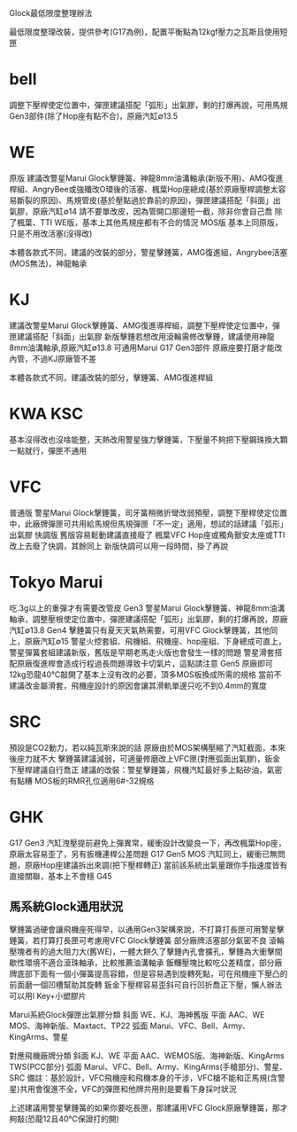 Glock最低限度整理辦法

最低限度整理改裝，提供參考(G17為例)，配置平衡點為12kgf壓力之瓦斯且使用短匣

# bell
調整下壓桿使定位置中，彈匣建議搭配「弧形」出氣膠，剩的打爆再說，可用馬規Gen3部件(除了Hop座有點不合)，原廠汽缸∅13.5

# WE 
原版
建議改警星Marui Glock擊錘簧、神龍8mm油溝軸承(新版不用)、AMG復進桿組、AngryBee或強殲改O環後的活塞、楓葉Hop座總成(基於原廠壓桿調整太容易斷裂的原因)、馬規管皮(基於壓點過於靠前的原因)，彈匣建議搭配「斜面」出氣膠，原廠汽缸∅14
請不要單改皮，因為管開口那邊短一截，除非你會自己喬
除了楓葉、TTI WE版，基本上其他馬規座都有不合的情況
MOS版
基本上同原版，只是不用改活塞(沒得改)

本體各款式不同，建議的改裝的部分，警星擊錘簧，AMG復進組，Angrybee活塞(MOS無法)，神龍軸承

# KJ 
建議改警星Marui Glock擊錘簧、AMG復進導桿組，調整下壓桿使定位置中，彈匣建議搭配「斜面」出氣膠
新版擊錘若想改用滾輪需修改擊錘，建議使用神龍8mm油溝軸承,原廠汽缸∅13.8
可通用Marui G17 Gen3部件
原廠座要打磨才能改內管，不過KJ原廠管不差

本體各款式不同，建議改裝的部分，擊錘簧、AMG復進桿組

# KWA KSC
基本沒得改也沒啥能整，天熱改用警星強力擊錘簧，下壓量不夠把下壓鋼珠換大顆一點就行，彈匣不通用

# VFC
普通版
警星Marui Glock擊錘簧，司牙簧稍微折彎改弱預壓，調整下壓桿使定位置中，此廠牌彈匣可共用給馬規但馬規彈匣「不一定」適用，想試的話建議「弧形」出氣膠
快調版
舊版容易鬆動建議直接廢了
楓葉VFC Hop座或獨角獸安太座或TTI改上去廢了快調，其餘同上
新版快調可以用一段時間，掛了再說

# Tokyo Marui
吃.3g以上的重彈才有需要改管皮
Gen3
警星Marui Glock擊錘簧、神龍8mm油溝軸承，調整壓根使定位置中，彈匣建議搭配「弧形」出氣膠，剩的打爆再說，原廠汽缸∅13.8
Gen4
擊錘簧只有夏天天氣熱需要，可用VFC Glock擊錘簧，其他同上，原廠汽缸∅15
警星火控套組、飛機組、飛機座、hop座組、下身總成可直上，警星彈簧套組建議新版，舊版是早期老馬走火版也會發生一樣的問題
警星滑套搭配原廠復進桿會造成行程過長問題導致卡切氣片，這點請注意
Gen5
原廠即可12kg恐龍40℃敲開了基本上沒有改的必要，頂多MOS板換成所需的規格
當前不建議改金屬滑套，飛機座設計的原因會讓其滑軌單邊只吃不到0.4mm的寬度

# SRC
預設是CO2動力，若以純瓦斯來說的話
原廠由於MOS架構壓縮了汽缸截面，本來後座力就不大
擊錘簧建議減弱，可適量修磨改上VFC匣(對應弧面出氣膠)，鈑金下壓桿建議自行喬正
建議的改裝：警星擊錘簧，飛機汽缸最好多上點矽油，氣密有點糟
MOS板的RMR孔位適用6#-32規格

# GHK
G17 Gen3
汽缸洩壓提前避免上彈異常，緩衝設計改變良一下，再改楓葉Hop座，原廠太容易歪了，另有扳機連桿公差問題
G17 Gen5 MOS
汽缸同上，緩衝已無問題，原廠Hop座建議拆出來調(把下壓桿轉正)
當前該系統出氣量跟你手指速度皆有直接關聯，基本上不會穩
G45


## 馬系統Glock通用狀況

擊錘簧過硬會讓飛機座死得早，以通用Gen3架構來說，不打算打長匣可用警星擊錘簧，若打算打長匣可考慮用VFC Glock擊錘簧
部分廠牌活塞部分氣密不良
滾輪壓塊者有的過大阻力大(舊WE)，一體大餅久了擊錘內孔會擴孔，擊錘為大衝擊間歇性環境不適合滾珠軸承，比較推薦油溝軸承
飯糰壓塊比較吃公差精度，部分廠牌底部下面有一個小彈簧提高容錯，但是容易遇到旋轉死點，可在飛機座下壓凸的前面磨一個凹槽幫助其旋轉
鈑金下壓桿容易歪斜可自行凹折喬正下壓，懶人辦法可以用I Key+小塑膠片

Marui系統Glock彈匣出氣膠分類
斜面
WE、KJ、海神舊版
平面
AAC、WE MOS、海神新版、Maxtact、TP22
弧面
Marui、VFC、Bell、Army、KingArms、警星

對應飛機廠牌分類
斜面
KJ、WE
平面
AAC、WEMOS版、海神新版、KingArms TWS(PCC部分)
弧面
Marui、VFC、Bell、Army、KingArms(手槍部分)、警星、SRC
備註：基於設計，VFC飛機座和飛機本身的干涉，VFC槍不能和正馬規(含警星)共用會復進不全，VFC的彈匣和他牌共用則是要看下身採吋狀況

上述建議用警星擊錘簧的如果你要吃長匣，那建議用VFC Glock原廠擊錘簧，那才夠敲(恐龍12且40℃保證打的開)
